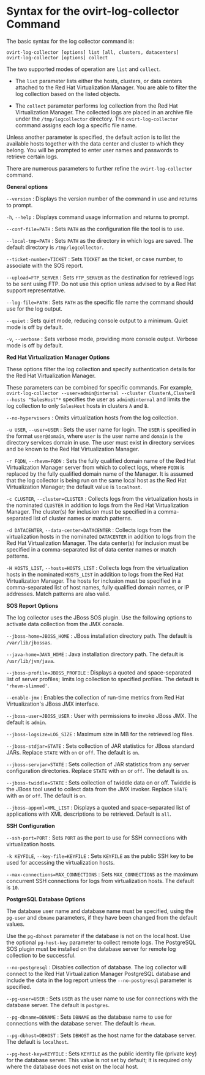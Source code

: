 # Syntax for the ovirt-log-collector Command

The basic syntax for the log collector command is:

    ovirt-log-collector [options] list [all, clusters, datacenters]
    ovirt-log-collector [options] collect

The two supported modes of operation are `list` and `collect`.

* The `list` parameter lists either the hosts, clusters, or data centers attached to the Red Hat Virtualization Manager. You are able to filter the log collection based on the listed objects.

* The `collect` parameter performs log collection from the Red Hat Virtualization Manager. The collected logs are placed in an archive file under the `/tmp/logcollector` directory. The `ovirt-log-collector` command assigns each log a specific file name.

Unless another parameter is specified, the default action is to list the available hosts together with the data center and cluster to which they belong. You will be prompted to enter user names and passwords to retrieve certain logs.

There are numerous parameters to further refine the `ovirt-log-collector` command.

**General options**

`--version`
: Displays the version number of the command in use and returns to prompt.

`-h`, `--help`
: Displays command usage information and returns to prompt.

`--conf-file=PATH`
: Sets `PATH` as the configuration file the tool is to use.

`--local-tmp=PATH`
: Sets `PATH` as the directory in which logs are saved. The default directory is `/tmp/logcollector`.

`--ticket-number=TICKET`
: Sets `TICKET` as the ticket, or case number, to associate with the SOS report.

`--upload=FTP_SERVER`
: Sets `FTP_SERVER` as the destination for retrieved logs to be sent using FTP. Do not use this option unless advised to by a Red Hat support representative.

`--log-file=PATH`
: Sets `PATH` as the specific file name the command should use for the log output.

`--quiet`
: Sets quiet mode, reducing console output to a minimum. Quiet mode is off by default.

`-v`, `--verbose`
: Sets verbose mode, providing more console output. Verbose mode is off by default.

**Red Hat Virtualization Manager Options**

These options filter the log collection and specify authentication details for the Red Hat Virtualization Manager.

These parameters can be combined for specific commands. For example, `ovirt-log-collector --user=admin@internal --cluster ClusterA,ClusterB --hosts "SalesHost"*` specifies the user as `admin@internal` and limits the log collection to only `SalesHost` hosts in clusters `A` and `B`.

`--no-hypervisors`
: Omits virtualization hosts from the log collection.

`-u USER`, `--user=USER`
: Sets the user name for login. The `USER` is specified in the format `user@domain`, where `user` is the user name and `domain` is the directory services domain in use. The user must exist in directory services and be known to the Red Hat Virtualization Manager.

`-r FQDN`, `--rhevm=FQDN`
: Sets the fully qualified domain name of the Red Hat Virtualization Manager server from which to collect logs, where `FQDN` is replaced by the fully qualified domain name of the Manager. It is assumed that the log collector is being run on the same local host as the Red Hat Virtualization Manager; the default value is `localhost`.

`-c CLUSTER`, `--cluster=CLUSTER`
: Collects logs from the virtualization hosts in the nominated `CLUSTER` in addition to logs from the Red Hat Virtualization Manager. The cluster(s) for inclusion must be specified in a comma-separated list of cluster names or match patterns.

`-d DATACENTER`, `--data-center=DATACENTER`
: Collects logs from the virtualization hosts in the nominated `DATACENTER` in addition to logs from the Red Hat Virtualization Manager. The data center(s) for inclusion must be specified in a comma-separated list of data center names or match patterns.

`-H HOSTS_LIST`, `--hosts=HOSTS_LIST`
: Collects logs from the virtualization hosts in the nominated `HOSTS_LIST` in addition to logs from the Red Hat Virtualization Manager. The hosts for inclusion must be specified in a comma-separated list of host names, fully qualified domain names, or IP addresses. Match patterns are also valid.

**SOS Report Options**

The log collector uses the JBoss SOS plugin. Use the following options to activate data collection from the JMX console.

`--jboss-home=JBOSS_HOME`
: JBoss installation directory path. The default is `/var/lib/jbossas`.

`--java-home=JAVA_HOME`
: Java installation directory path. The default is `/usr/lib/jvm/java`.

`--jboss-profile=JBOSS_PROFILE`
: Displays a quoted and space-separated list of server profiles; limits log collection to specified profiles. The default is `'rhevm-slimmed'`.

`--enable-jmx`
: Enables the collection of run-time metrics from Red Hat Virtualization's JBoss JMX interface.

`--jboss-user=JBOSS_USER`
: User with permissions to invoke JBoss JMX. The default is `admin`.

`--jboss-logsize=LOG_SIZE`
: Maximum size in MB for the retrieved log files.

`--jboss-stdjar=STATE`
: Sets collection of JAR statistics for JBoss standard JARs. Replace `STATE` with `on` or `off`. The default is `on`.

`--jboss-servjar=STATE`
: Sets collection of JAR statistics from any server configuration directories. Replace `STATE` with `on` or `off`. The default is `on`.

`--jboss-twiddle=STATE`
: Sets collection of twiddle data on or off. Twiddle is the JBoss tool used to collect data from the JMX invoker. Replace `STATE` with `on` or `off`. The default is `on`.

`--jboss-appxml=XML_LIST`
: Displays a quoted and space-separated list of applications with XML descriptions to be retrieved. Default is `all`.

**SSH Configuration**

`--ssh-port=PORT`
: Sets `PORT` as the port to use for SSH connections with virtualization hosts.

`-k KEYFILE`, `--key-file=KEYFILE`
: Sets `KEYFILE` as the public SSH key to be used for accessing the virtualization hosts.

`--max-connections=MAX_CONNECTIONS`
: Sets `MAX_CONNECTIONS` as the maximum concurrent SSH connections for logs from virtualization hosts. The default is `10`.

**PostgreSQL Database Options**

The database user name and database name must be specified, using the `pg-user` and `dbname` parameters, if they have been changed from the default values.

Use the `pg-dbhost` parameter if the database is not on the local host. Use the optional `pg-host-key` parameter to collect remote logs. The PostgreSQL SOS plugin must be installed on the database server for remote log collection to be successful.

`--no-postgresql`
: Disables collection of database. The log collector will connect to the Red Hat Virtualization Manager PostgreSQL database and include the data in the log report unless the `--no-postgresql` parameter is specified.

`--pg-user=USER`
: Sets `USER` as the user name to use for connections with the database server. The default is `postgres`.

`--pg-dbname=DBNAME`
: Sets `DBNAME` as the database name to use for connections with the database server. The default is `rhevm`.

`--pg-dbhost=DBHOST`
: Sets `DBHOST` as the host name for the database server. The default is `localhost`.

`--pg-host-key=KEYFILE`
: Sets `KEYFILE` as the public identity file (private key) for the database server. This value is not set by default; it is required only where the database does not exist on the local host.
